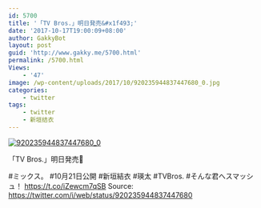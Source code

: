 ```yaml
---
id: 5700
title: '「TV Bros.」明日発売&#x1f493;'
date: '2017-10-17T19:00:09+08:00'
author: GakkyBot
layout: post
guid: 'http://www.gakky.me/5700.html'
permalink: /5700.html
Views:
    - '47'
image: /wp-content/uploads/2017/10/920235944837447680_0.jpg
categories:
    - twitter
tags:
    - twitter
    - 新垣结衣
---
```


[![920235944837447680_0](http://www.yui-aragaki.org/wp-content/uploads/2017/10/920235944837447680_0.jpg)](http://www.yui-aragaki.org/wp-content/uploads/2017/10/920235944837447680_0.jpg)

「TV Bros.」明日発売💓

\#ミックス。
\#10月21日公開
\#新垣結衣
\#瑛太
\#TVBros.
\#そんな君へスマッシュ！ https://t.co/iZewcm7qSB
Source: <https://twitter.com/i/web/status/920235944837447680>
